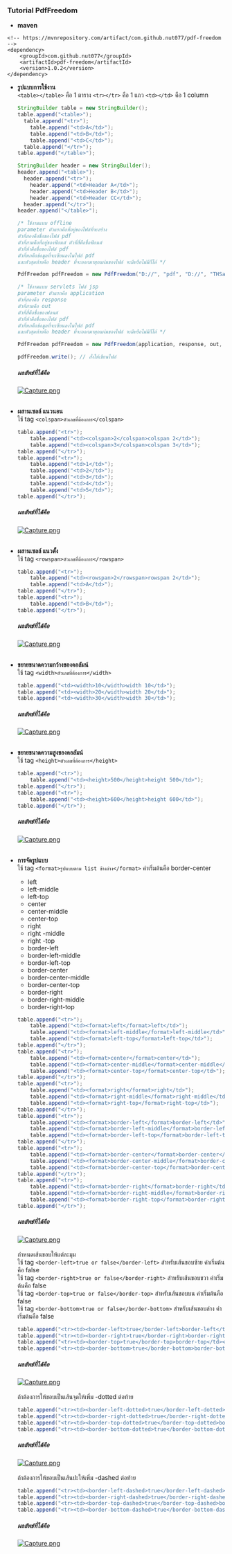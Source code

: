 ### Tutorial PdfFreedom
* **maven**<br>
```
<!-- https://mvnrepository.com/artifact/com.github.nut077/pdf-freedom -->
<dependency>
    <groupId>com.github.nut077</groupId>
    <artifactId>pdf-freedom</artifactId>
    <version>1.0.2</version>
</dependency>
```
* **รูปแบบการใช้งาน**<br>
```<table></table>``` คือ 1 ตาราง ```<tr></tr>``` คือ 1 แถว ```<td></td>``` คือ 1 column
    ```java
    StringBuilder table = new StringBuilder();
    table.append("<table>");
      table.append("<tr>");
        table.append("<td>A</td>");
        table.append("<td>B</td>");
        table.append("<td>C</td>");
      table.append("</tr>");
    table.append("</table>");
    
    StringBuilder header = new StringBuilder();
    header.append("<table>");
      header.append("<tr>");
        header.append("<td>Header A</td>");
        header.append("<td>Header B</td>");
        header.append("<td>Header CC</td>");
      header.append("</tr>");
    header.append("</table>");
    
    /* ใช้งานแบบ offline
    parameter ตัวแรกคือที่อยู่ของไฟล์ที่จะสร้าง 
    ตัวที่สองคือชื่อของไฟล์ pdf 
    ตัวที่สามคือที่อยู่ของฟ้อนต์ ตัวที่สี่คือชื่อฟ้อนต์ 
    ตัวที่ห้าคือชื่อของไฟล์ pdf
    ตัวที่หกคือข้อมูลที่จะเขียนลงในไฟล์ pdf 
    และตัวสุดท้ายคือ header ที่จะออกมาทุกแผ่นของไฟล์ จะมีหรือไม่มีก็ได้ */
    
    PdfFreedom pdfFreedom = new PdfFreedom("D://", "pdf", "D://", "THSarabun", "example pdf", table.toString(), header.toString());

    /* ใช้งานแบบ servlets ไฟล์ jsp
    parameter ตัวแรกคือ application 
    ตัวที่สองคือ response 
    ตัวที่สามคือ out
    ตัวที่สี่คือชื่อของฟอนต์
    ตัวที่ห้าคือชื่อของไฟล์ pdf 
    ตัวที่หกคือข้อมูลที่จะเขียนลงในไฟล์ pdf 
    และตัวสุดท้ายคือ header ที่จะออกมาทุกแผ่นของไฟล์ จะมีหรือไม่มีก็ได้ */
    
    PdfFreedom pdfFreedom = new PdfFreedom(application, response, out, "tahoma", "example pdf", table.toString(), header.toString());

    pdfFreedom.write(); // สั่งให้เขียนไฟล์ 
    ```
    ##### ผลลัพธ์ที่ได้คือ
    [![Capture.png](https://s22.postimg.cc/y19osylgx/Capture.png)](https://postimg.cc/image/qlaf75xrh/)
    <br><br>
    
* **ผสานเซลล์ แนวนอน**<br>
ใช้ tag ```<colspan>ตัวเลขที่ต้องการ</colspan>```
    ```java
    table.append("<tr>");
        table.append("<td><colspan>2</colspan>colspan 2</td>");
        table.append("<td><colspan>3</colspan>colspan 3</td>");
    table.append("</tr>");
    table.append("<tr>");
        table.append("<td>1</td>");
        table.append("<td>2</td>");
        table.append("<td>3</td>");
        table.append("<td>4</td>");
        table.append("<td>5</td>");
    table.append("</tr>");
    ```
    ##### ผลลัพธ์ที่ได้คือ
    [![Capture.png](https://s22.postimg.cc/4pxtzq1ox/Capture.png)](https://postimg.cc/image/lqgq8eeq5/)
    <br><br>
    
* **ผสานเซลล์ แนวตั้ง**<br>
ใช้ tag ```<rowspan>ตัวเลขที่ต้องการ</rowspan>```
    ```java
    table.append("<tr>");
        table.append("<td><rowspan>2</rowspan>rowspan 2</td>");
        table.append("<td>A</td>");
    table.append("</tr>");
    table.append("<tr>");
        table.append("<td>B</td>");
    table.append("</tr>");
    ```
    ##### ผลลัพธ์ที่ได้คือ
    [![Capture.png](https://s22.postimg.cc/olttfn8k1/Capture.png)](https://postimg.cc/image/gt35no2kt/)
    <br><br>
    
* **ขยายขนาดความกว้างของคอลัมน์**<br>
ใช้ tag ```<width>ตัวเลขที่ต้องการ</width>```
    ```java
    table.append("<td><width>10</width>width 10</td>");
    table.append("<td><width>20</width>width 20</td>");
    table.append("<td><width>30</width>width 30</td>");
    ```
    ##### ผลลัพธ์ที่ได้คือ
    [![Capture.png](https://s22.postimg.cc/sjh34yvch/Capture.png)](https://postimg.cc/image/dnijxdjxp/)
    <br><br>
    
* **ขยายขนาดความสูงของคอลัมน์**<br>
ใช้ tag ```<height>ตัวเลขที่ต้องการ</height>```
    ```java
    table.append("<tr>");
        table.append("<td><height>500</height>height 500</td>");
    table.append("</tr>");
    table.append("<tr>");
        table.append("<td><height>600</height>height 600</td>");
    table.append("</tr>");
    ```
    ##### ผลลัพธ์ที่ได้คือ
    [![Capture.png](https://s22.postimg.cc/6yc0hge29/Capture.png)](https://postimg.cc/image/dc13kpiy5/)
    <br><br>
    
* **การจัดรูปแบบ**<br>
ใช้ tag ```<format>รูปแบบตาม list ข้างล่าง</format>``` ค่าเริ่มต้นคือ border-center
    - left
    - left-middle
    - left-top
    - center
    - center-middle
    - center-top
    - right
    - right -middle
    - right -top
    - border-left
    - border-left-middle
    - border-left-top
    - border-center
    - border-center-middle
    - border-center-top
    - border-right
    - border-right-middle
    - border-right-top
    ```java
    table.append("<tr>");
        table.append("<td><format>left</format>left</td>");
        table.append("<td><format>left-middle</format>left-middle</td>");
        table.append("<td><format>left-top</format>left-top</td>");
    table.append("</tr>");
    table.append("<tr>");
        table.append("<td><format>center</format>center</td>");
        table.append("<td><format>center-middle</format>center-middle</td>");
        table.append("<td><format>center-top</format>center-top</td>");
    table.append("</tr>");
    table.append("<tr>");
        table.append("<td><format>right</format>right</td>");
        table.append("<td><format>right-middle</format>right-middle</td>");
        table.append("<td><format>right-top</format>right-top</td>");
    table.append("</tr>");
    table.append("<tr>");
        table.append("<td><format>border-left</format>border-left</td>");
        table.append("<td><format>border-left-middle</format>border-left-middle</td>");
        table.append("<td><format>border-left-top</format>border-left-top</td>");
    table.append("</tr>");
    table.append("<tr>");
        table.append("<td><format>border-center</format>border-center</td>");
        table.append("<td><format>border-center-middle</format>border-center-middle</td>");
        table.append("<td><format>border-center-top</format>border-center-top</td>");
    table.append("</tr>");
    table.append("<tr>");
        table.append("<td><format>border-right</format>border-right</td>");
        table.append("<td><format>border-right-middle</format>border-right-middle</td>");
        table.append("<td><format>border-right-top</format>border-right-top</td>");
    table.append("</tr>");
    ```
    ##### ผลลัพธ์ที่ได้คือ
    [![Capture.png](https://s22.postimg.cc/543rdhyg1/Capture.png)](https://postimg.cc/image/ixs42jr19/)
    <br><br>
    กำหนดเส้นขอบให้แต่ละมุม<br>
    ใช้ tag ``` <border-left>true or false</border-left> ``` สำหรับเส้นขอบซ้าย ค่าเริ่มต้นคือ false<br>
    ใช้ tag ``` <border-right>true or false</border-right> ``` สำหรับเส้นขอบขวา ค่าเริ่มต้นคือ false<br>
    ใช้ tag ``` <border-top>true or false</border-top> ``` สำหรับเส้นขอบบน ค่าเริ่มต้นคือ false<br>
    ใช้ tag ``` <border-bottom>true or false</border-bottom> ``` สำหรับเส้นขอบล่าง ค่าเริ่มต้นคือ false<br>
    ```java
    table.append("<tr><td><border-left>true</border-left>border-left</td></tr>");
    table.append("<tr><td><border-right>true</border-right>border-right</td></tr>");
    table.append("<tr><td><border-top>true</border-top>border-top</td></tr>");
    table.append("<tr><td><border-bottom>true</border-bottom>border-bottom</td></tr>");
    ```
    ##### ผลลัพธ์ที่ได้คือ
    [![Capture.png](https://s33.postimg.cc/kb05rcjvz/Capture.png)](https://postimg.cc/image/w045fbauj/)
    <br><br>
    ถ้าต้องการให้ขอบเป็นเส้นจุดให้เพิ่ม -dotted ต่อท้าย
    ```java
    table.append("<tr><td><border-left-dotted>true</border-left-dotted>border-left-dotted</td></tr>");
    table.append("<tr><td><border-right-dotted>true</border-right-dotted>border-right-dotted</td></tr>");
    table.append("<tr><td><border-top-dotted>true</border-top-dotted>border-top-dotted</td></tr>");
    table.append("<tr><td><border-bottom-dotted>true</border-bottom-dotted>border-bottom-dotted</td></tr>");
    ```
    ##### ผลลัพธ์ที่ได้คือ
    [![Capture.png](https://s33.postimg.cc/42jxhxnxb/Capture.png)](https://postimg.cc/image/yjzs9hba3/)
    <br><br>
    ถ้าต้องการให้ขอบเป็นเส้นปะให้เพิ่ม -dashed ต่อท้าย
    ```java
    table.append("<tr><td><border-left-dashed>true</border-left-dashed>border-left-dashed</td></tr>");
    table.append("<tr><td><border-right-dashed>true</border-right-dashed>border-right-dashed</td></tr>");
    table.append("<tr><td><border-top-dashed>true</border-top-dashed>border-top-dashed</td></tr>");
    table.append("<tr><td><border-bottom-dashed>true</border-bottom-dashed>border-bottom-dashed</td></tr>");
    ```
    ##### ผลลัพธ์ที่ได้คือ
    [![Capture.png](https://s22.postimg.cc/n37m24e69/Capture.png)](https://postimg.cc/image/nsqeehepp/)
    <br><br>
   
